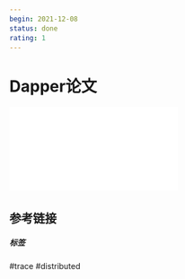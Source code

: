 ```yaml
---
begin: 2021-12-08
status: done
rating: 1
---
```


# Dapper论文

![](image/Dapper.pdf)

## 参考链接


##### 标签
#trace #distributed 